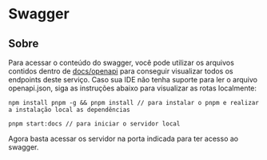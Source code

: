 # Swagger

## Sobre

Para acessar o conteúdo do swagger, você pode utilizar os arquivos contidos dentro de [docs/openapi](docs/openapi) para conseguir visualizar todos os endpoints deste serviço. Caso sua IDE não tenha suporte para ler o arquivo openapi.json, siga as instruções abaixo para visualizar as rotas localmente:

```
npm install pnpm -g && pnpm install // para instalar o pnpm e realizar a instalação local as dependências
```

```
pnpm start:docs // para iniciar o servidor local
```

Agora basta acessar os servidor na porta indicada para ter acesso ao swagger.
